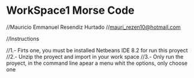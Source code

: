 # WorkSpace1 Morse Code


//Mauricio Emmanuel Resendiz Hurtado
//mauri_rezen10@hotmail.com

//Instructions

//1.- Firts one, you must be installed Netbeans IDE 8.2 for run this proyect
//2.- Unzip the proyect and import in your work space
//3.- Only run the proyect, in the command line apear a menu whit the options, only choose one 
